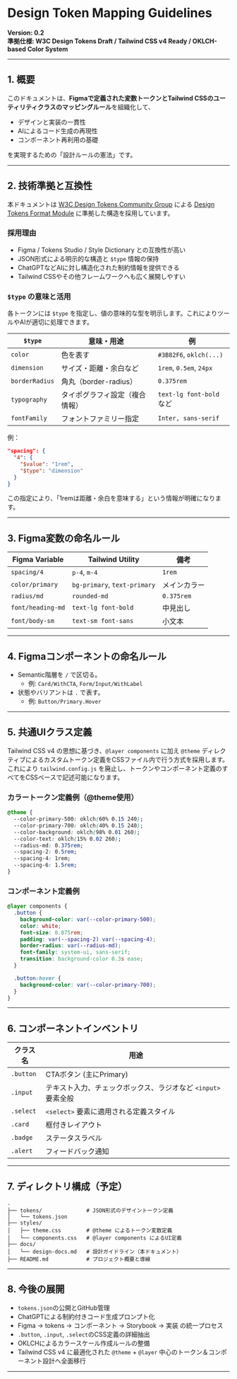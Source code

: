 # Design Token Mapping Guidelines
**Version: 0.2**  
**準拠仕様: W3C Design Tokens Draft / Tailwind CSS v4 Ready / OKLCH-based Color System**

---

## 1. 概要

このドキュメントは、**Figmaで定義された変数トークンとTailwind CSSのユーティリティクラスのマッピングルール**を組織化して、

- デザインと実装の一貫性
- AIによるコード生成の再現性
- コンポーネント再利用の基礎

を実現するための「設計ルールの憲法」です。

---

## 2. 技術準拠と互換性

本ドキュメントは [W3C Design Tokens Community Group](https://www.w3.org/community/design-tokens/) による [Design Tokens Format Module](https://tr.designtokens.org/format/) に準拠した構造を採用しています。

### 採用理由
- Figma / Tokens Studio / Style Dictionary との互換性が高い
- JSON形式による明示的な構造と `$type` 情報の保持
- ChatGPTなどAIに対し構造化された制約情報を提供できる
- Tailwind CSSやその他フレームワークへも広く展開しやすい

### `$type` の意味と活用
各トークンには `$type` を指定し、値の意味的な型を明示します。これによりツールやAIが適切に処理できます。

| `$type`          | 意味・用途                     | 例                           |
|------------------|----------------------------------|------------------------------|
| `color`          | 色を表す                        | `#3B82F6`, `oklch(...)`      |
| `dimension`      | サイズ・距離・余白など          | `1rem`, `0.5em`, `24px`      |
| `borderRadius`   | 角丸（border-radius）            | `0.375rem`                   |
| `typography`     | タイポグラフィ設定（複合情報）   | `text-lg font-bold` など     |
| `fontFamily`     | フォントファミリー指定           | `Inter, sans-serif`         |

例：
```json
"spacing": {
  "4": {
    "$value": "1rem",
    "$type": "dimension"
  }
}
```

この指定により、「1remは距離・余白を意味する」という情報が明確になります。

---

## 3. Figma変数の命名ルール

| Figma Variable | Tailwind Utility | 備考 |
|----------------|------------------|------|
| `spacing/4`    | `p-4`, `m-4`     | `1rem` |
| `color/primary`| `bg-primary`, `text-primary` | メインカラー |
| `radius/md`    | `rounded-md`     | `0.375rem` |
| `font/heading-md` | `text-lg font-bold` | 中見出し |
| `font/body-sm` | `text-sm font-sans` | 小文本 |

---

## 4. Figmaコンポーネントの命名ルール

- Semantic階層を `/` で区切る。
  - 例: `Card/WithCTA`, `Form/Input/WithLabel`
- 状態やバリアントは `.` で表す。
  - 例: `Button/Primary.Hover`

---

## 5. 共通UIクラス定義

Tailwind CSS v4 の思想に基づき、`@layer components` に加え `@theme` ディレクティブによるカスタムトークン定義をCSSファイル内で行う方式を採用します。これにより `tailwind.config.js` を廃止し、トークンやコンポーネント定義のすべてをCSSベースで記述可能になります。

### カラートークン定義例（@theme使用）
```css
@theme {
  --color-primary-500: oklch(60% 0.15 240);
  --color-primary-700: oklch(40% 0.15 240);
  --color-background: oklch(98% 0.01 260);
  --color-text: oklch(15% 0.02 260);
  --radius-md: 0.375rem;
  --spacing-2: 0.5rem;
  --spacing-4: 1rem;
  --spacing-6: 1.5rem;
}
```

### コンポーネント定義例
```css
@layer components {
  .button {
    background-color: var(--color-primary-500);
    color: white;
    font-size: 0.875rem;
    padding: var(--spacing-2) var(--spacing-4);
    border-radius: var(--radius-md);
    font-family: system-ui, sans-serif;
    transition: background-color 0.3s ease;
  }

  .button:hover {
    background-color: var(--color-primary-700);
  }
}
```

---

## 6. コンポーネントインベントリ

| クラス名 | 用途 |
|----------|------|
| `.button` | CTAボタン (主にPrimary) |
| `.input`  | テキスト入力、チェックボックス、ラジオなど `<input>` 要素全般 |
| `.select` | `<select>` 要素に適用される定義スタイル |
| `.card`   | 框付きレイアウト |
| `.badge`  | ステータスラベル |
| `.alert`  | フィードバック通知 |

---

## 7. ディレクトリ構成（予定）

```
.
├── tokens/              # JSON形式のデザイントークン定義
│   └── tokens.json
├── styles/
│   ├── theme.css        # @theme によるトークン変数定義
│   └── components.css   # @layer components によるUI定義
├── docs/
│   └── design-docs.md   # 設計ガイドライン（本ドキュメント）
├── README.md            # プロジェクト概要と導線
```

---

## 8. 今後の展開

- `tokens.json`の公開とGitHub管理
- ChatGPTによる制約付きコード生成プロンプト化
- Figma → tokens → コンポーネント → Storybook → 実装 の統一プロセス
- `.button`, `.input`, `.select`のCSS定義の詳細抽出
- OKLCHによるカラースケール作成ルールの整備
- Tailwind CSS v4 に最適化された `@theme` + `@layer` 中心のトークン＆コンポーネント設計へ全面移行

---
